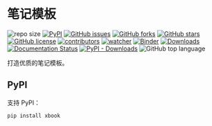 # 笔记模板

![repo size](https://img.shields.io/github/repo-size/xinetzone/xbook.svg)
[![PyPI][pypi-badge]][pypi-link]
[![GitHub issues][issue-badge]][issue-link]
[![GitHub forks][fork-badge]][fork-link]
[![GitHub stars][star-badge]][star-link]
[![GitHub license][license-badge]][license-link]
[![contributors][contributor-badge]][contributor-link]
[![watcher][watcher-badge]][watcher-link]
[![Binder][binder-badge]][binder-link]
[![Downloads][download-badge]][download-link]
[![Documentation Status][status-badge]][status-link]
[![PyPI - Downloads][install-badge]][install-link]
![GitHub top language](https://img.shields.io/github/languages/top/xinetzone/xbook)


打造优质的笔记模板。

[pypi-badge]: https://img.shields.io/pypi/v/xyzstyle.svg
[pypi-link]: https://pypi.org/project/xyzstyle/
[issue-badge]: https://img.shields.io/github/issues/xinetzone/xbook
[issue-link]: https://github.com/xinetzone/xbook/issues
[fork-badge]: https://img.shields.io/github/forks/xinetzone/xbook
[fork-link]: https://github.com/xinetzone/xbook/network
[star-badge]: https://img.shields.io/github/stars/xinetzone/xbook
[star-link]: https://github.com/xinetzone/xbook/stargazers
[license-badge]: https://img.shields.io/github/license/xinetzone/xbook
[license-link]: https://github.com/xinetzone/xbook/LICENSE
[contributor-badge]: https://img.shields.io/github/contributors/xinetzone/xbook
[contributor-link]: https://github.com/xinetzone/xbook/contributors
[watcher-badge]: https://img.shields.io/github/watchers/xinetzone/xbook
[watcher-link]: https://github.com/xinetzone/xbook/watchers
[binder-badge]: https://mybinder.org/badge_logo.svg
[binder-link]: https://mybinder.org/v2/gh/xinetzone/xbook/main
[install-badge]: https://img.shields.io/pypi/dw/xbook?label=pypi%20installs
[install-link]: https://pypistats.org/packages/xyzstyle
[status-badge]: https://readthedocs.org/projects/xbook/badge/?version=latest
[status-link]: https://xbook.readthedocs.io/zh-cn/latest/?badge=latest
[download-badge]: https://pepy.tech/badge/xyzstyle
[download-link]: https://pepy.tech/project/xyzstyle

## PyPI

支持 PyPI：

```sh
pip install xbook
```

